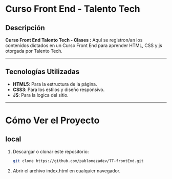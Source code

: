 # Curso Front End - Talento Tech 

## Descripción

**Curso Front End Talento Tech - Clases :** Aquí se registron/an los contenidos dictados en un Curso Front End para aprender HTML, CSS y js otorgada por Talento Tech.

---

## Tecnologías Utilizadas

- **HTML5**: Para la estructura de la página.
- **CSS3**: Para los estilos y diseño responsivo.
- **JS**: Para la logica del sitio.

---

# Cómo Ver el Proyecto 

## local

1. Descargar o clonar este repositorio:

   ```bash
   git clone https://github.com/pablomezadev/TT-frontEnd.git

2. Abrir el archivo index.html en cualquier navegador.